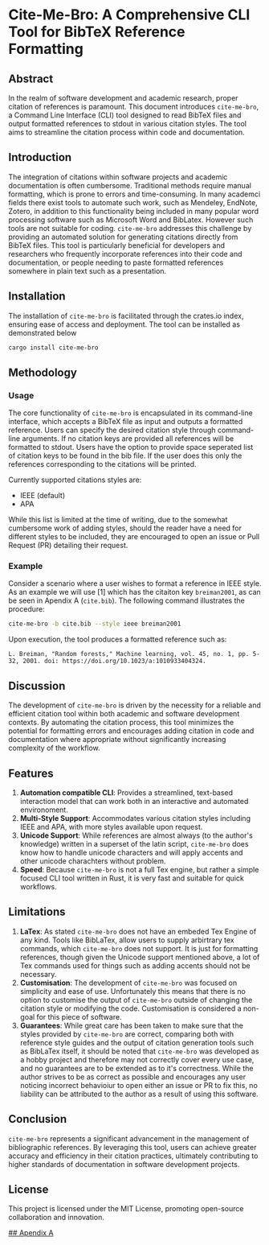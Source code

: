 # Cite-Me-Bro: A Comprehensive CLI Tool for BibTeX Reference Formatting

## Abstract

In the realm of software development and academic research, proper citation of references is paramount. This document introduces `cite-me-bro`, a Command Line Interface (CLI) tool designed to read BibTeX files and output formatted references to stdout in various citation styles. The tool aims to streamline the citation process within code and documentation.

## Introduction

The integration of citations within software projects and academic documentation is often cumbersome. Traditional methods require manual formatting, which is prone to errors and time-consuming. In many academci fields there exist tools to automate such work, such as Mendeley, EndNote, Zotero, in addition to this functionality being included in many popular word processing software such as Microsoft Word and BibLatex. However such tools are not suitable for coding. `cite-me-bro` addresses this challenge by providing an automated solution for generating citations directly from BibTeX files. This tool is particularly beneficial for developers and researchers who frequently incorporate references into their code and documentation, or people needing to paste formatted references somewhere in plain text such as a presentation.

## Installation

The installation of `cite-me-bro` is facilitated through the crates.io index, ensuring ease of access and deployment. The tool can be installed as demonstrated below

```sh
cargo install cite-me-bro
```

## Methodology

### Usage

The core functionality of `cite-me-bro` is encapsulated in its command-line interface, which accepts a BibTeX file as input and outputs a formatted reference. Users can specify the desired citation style through command-line arguments. If no citation keys are provided all references will be formatted to stdout. Users have the option to provide space seperated list of citation keys to be found in the bib file. If the user does this only the references corresponding to the citations will be printed. 

Currently supported citations styles are: 
- IEEE (default)
- APA

While this list is limited at the time of writing, due to the somewhat cumbersome work of adding styles, should the reader have a need for different styles to be included, they are encouraged to open an issue or Pull Request (PR) detailing their request. 

### Example

Consider a scenario where a user wishes to format a reference in IEEE style. As an example we will use [1] which has the citaiton key `breiman2001`, as can be seen in Apendix A (`cite.bib`). The following command illustrates the procedure:

```sh
cite-me-bro -b cite.bib --style ieee breiman2001
```

Upon execution, the tool produces a formatted reference such as:

```
L. Breiman, "Random forests," Machine learning, vol. 45, no. 1, pp. 5-32, 2001. doi: https://doi.org/10.1023/a:1010933404324.
```

## Discussion

The development of `cite-me-bro` is driven by the necessity for a reliable and efficient citation tool within both academic and software development contexts. By automating the citation process, this tool minimizes the potential for formatting errors and encourages adding citation in code and documentation where appropriate without significantly increasing complexity of the workflow.

## Features

1. **Automation compatible CLI**: Provides a streamlined, text-based interaction model that can work both in an interactive and automated environoment.
2. **Multi-Style Support**: Accommodates various citation styles including IEEE and APA, with more styles available upon request.
3. **Unicode Support**: While references are almost always (to the author's knowledge) written in a superset of the latin script, `cite-me-bro` does know how to handle unicode characters and will apply accents and other unicode charachters without problem.
4. **Speed**: Because `cite-me-bro` is not a full Tex engine, but rather a simple focused CLI tool written in Rust, it is very fast and suitable for quick workflows. 

## Limitations

1. **LaTex**: As stated `cite-me-bro` does not have an embeded Tex Engine of any kind. Tools like BibLaTex, allow users to supply arbirtrary tex commands, which `cite-me-bro` does not support. It is just for formatting references, though given the Unicode support mentioned above, a lot of Tex commands used for things such as adding accents should not be necessary.
2. **Customisation**: The development of `cite-me-bro` was focused on simplicity and ease of use. Unfortunately this means that there is no option to customise the output of `cite-me-bro` outside of changing the citation style or modifying the code. Customisation is considered a non-goal for this piece of software. 
3. **Guarantees**: While great care has been taken to make sure that the styles provided by `cite-me-bro` are correct, comparing both with reference style guides and the output of citation generation tools such as BibLaTex itself, it should be noted that `cite-me-bro` was developed as a hobby project and therefore may not correctly cover every use case, and no guarantees are to be extended as to it's correctness. While the author strives to be as correct as possible and encourages any user noticing incorrect behavioiur to open either an issue or PR to fix this, no liability can be attributed to the author as a result of using this software. 

## Conclusion

`cite-me-bro` represents a significant advancement in the management of bibliographic references. By leveraging this tool, users can achieve greater accuracy and efficiency in their citation practices, ultimately contributing to higher standards of documentation in software development projects.

## License

This project is licensed under the MIT License, promoting open-source collaboration and innovation.

[## Apendix A](cite.bib)
